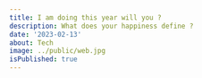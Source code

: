 ```yaml
---
title: I am doing this year will you ?
description: What does your happiness define ?
date: '2023-02-13'
about: Tech
image: ../public/web.jpg
isPublished: true
---
```

